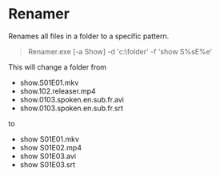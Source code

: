# Renamer
Renames all files in a folder to a specific pattern.

> Renamer.exe [-a Show] -d 'c:\folder' -f 'show S%sE%e'

This will change a folder from
* show.S01E01.mkv
* show.102.releaser.mp4
* show.0103.spoken.en.sub.fr.avi
* show.0103.spoken.en.sub.fr.srt
 
to
* show S01E01.mkv
* show S01E02.mp4
* show S01E03.avi
* show S01E03.srt
